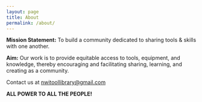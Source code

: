 ```yaml
---
layout: page
title: About
permalink: /about/
---
```


**Mission Statement:** To build a community dedicated to sharing tools & skills with one another.

**Aim:** Our work is to provide equitable access to tools, equipment, and knowledge, thereby encouraging and facilitating sharing, learning, and creating as a community.

Contact us at [nwitoollibrary@gmail.com](mailto:nwitoollibrary@gmail.com)

**ALL POWER TO ALL THE PEOPLE!**

